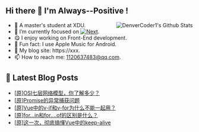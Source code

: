 ## Hi there 👋 I'm Always--Positive !
<div>
  <img alt="DenverCoder1's Github Stats" src="https://denvercoder1-github-readme-stats.vercel.app/api?username=qq1120637483&show_icons=true&count_private=true&theme=react&hide_border=true&hide_title=true&bg_color=1F222E&title_color=F85D7F&icon_color=F8D866" align= "right" />

- 🎒 A master's student at XDU. 
- 🔬 I’m currently focused on [![Next](https://img.shields.io/badge/-Next-brightgreen)](https://). 
- 😋 I enjoy working on Front-End development.
- 🎵 Fun fact: I use Apple Music for Android.
- 📝 My blog site: https://xxx.
- 📫 How to reach me:  1120637483@qq.com.
</div>  


## 📕 Latest Blog Posts

<!-- BLOG-POST-LIST:START -->
- [[原]OSI七层网络模型，你了解多少？](https://blog.csdn.net/sinat_41696687/article/details/124141604)
- [[原]Promise的异常捕获问题](https://blog.csdn.net/sinat_41696687/article/details/124099150)
- [[原]Vue中的v-if和v-for为什么不能一起用？](https://blog.csdn.net/sinat_41696687/article/details/124080956)
- [[原]for...in和for....of的区别是什么？](https://blog.csdn.net/sinat_41696687/article/details/124078140)
- [[原]这一次，彻底搞懂Vue中的keep-alive](https://blog.csdn.net/sinat_41696687/article/details/124077528)
<!-- BLOG-POST-LIST:END -->









